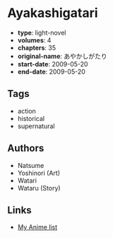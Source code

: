 # Ayakashigatari

-   **type**: light-novel
-   **volumes**: 4
-   **chapters**: 35
-   **original-name**: あやかしがたり
-   **start-date**: 2009-05-20
-   **end-date**: 2009-05-20

## Tags

-   action
-   historical
-   supernatural

## Authors

-   Natsume
-   Yoshinori (Art)
-   Watari
-   Wataru (Story)

## Links

-   [My Anime list](https://myanimelist.net/manga/81677/Ayakashigatari)
